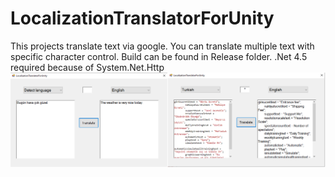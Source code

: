 # LocalizationTranslatorForUnity
This projects translate text via google. You can translate multiple text with specific character control.
Build can be found in Release folder.
.Net 4.5 required because of System.Net.Http
![GitHub Logo](/images/image1.png)
